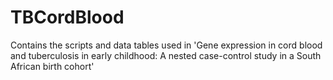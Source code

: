 # TBCordBlood
Contains the scripts and data tables used in 'Gene expression in cord blood and tuberculosis in early childhood:  A nested case-control study in a South African birth cohort'

